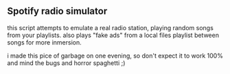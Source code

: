 ## Spotify radio simulator

this script attempts to emulate a real radio station, playing random songs from your playlists. also plays "fake ads" from a local files playlist between songs for more inmersion.

i made this pice of garbage on one evening, so don't expect it to work 100% and mind the bugs and horror spaghetti ;)
